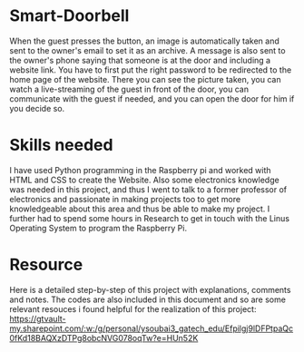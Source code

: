 # Smart-Doorbell
   When the guest presses the button, an image is automatically taken and sent to the owner's email to set it as an archive. A message is also sent to the owner's phone saying that someone is at the door and including a website link. You have to first put the right password to be redirected to the home page of the website. There you can see the picture taken, you can watch a live-streaming of the guest in front of the door, you can communicate with the guest if needed, and you can open the door for him if you decide so.
# Skills needed
   I have used Python programming in the Raspberry pi and worked with HTML and CSS to create the Website. Also some electronics knowledge was needed in this project, and thus I went to talk to a former professor of electronics and passionate in making projects too to get more knowledgeable about this area and thus be able to make my project. I further had to spend some hours in Research to get in touch with the Linus Operating System to program the Raspberry Pi. 
# Resource
   Here is a detailed step-by-step of this project with explanations, comments and notes. The codes are also included in this document and so are some relevant resouces i found helpful for the realization of this project: 
   https://gtvault-my.sharepoint.com/:w:/g/personal/ysoubai3_gatech_edu/Efpilgj9lDFPtpaQc0fKd18BAQXzDTPg8obcNVG078oqTw?e=HUn52K
